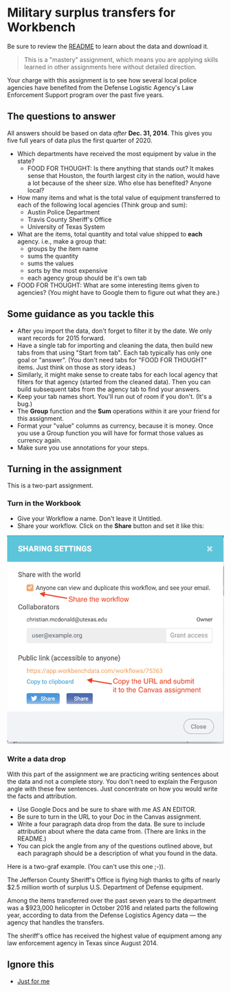 # Military surplus transfers for Workbench

Be sure to review the [README](README.md) to learn about the data and download it.

> This is a "mastery" assignment, which means you are applying skills learned in other assignments here without detailed direction.

Your charge with this assignment is to see how several local police agencies have benefited from the Defense Logistic Agency's Law Enforcement Support program over the past five years.

## The questions to answer

All answers should be based on data _after_ **Dec. 31, 2014**. This gives you five full years of data plus the first quarter of 2020.

- Which departments have received the most equipment by value in the state?
  - FOOD FOR THOUGHT: Is there anything that stands out? It makes sense that Houston, the fourth largest city in the nation, would have a lot because of the sheer size. Who else has benefited? Anyone local?
- How many items and what is the total value of equipment transferred to each of the following local agencies (Think group and sum):
  - Austin Police Department
  - Travis County Sheriff's Office
  - University of Texas System
- What are the items, total quantity and total value shipped to **each** agency. i.e., make a group that:
  - groups by the item name
  - sums the quantity
  - sums the values
  - sorts by the most expensive
  - each agency group should be it's own tab
- FOOD FOR THOUGHT: What are some interesting items given to agencies? (You might have to Google them to figure out what they are.)

## Some guidance as you tackle this

- After you import the data, don't forget to filter it by the date. We only want records for 2015 forward.
- Have a single tab for importing and cleaning the data, then build new tabs from that using "Start from tab". Each tab typically has only one goal or "answer". (You don't need tabs for "FOOD FOR THOUGHT" items. Just think on those as story ideas.)
- Similarly, it might make sense to create tabs for each local agency that filters for that agency (started from the cleaned data). Then you can build subsequent tabs from the agency tab to find your answers.
- Keep your tab names short. You'll run out of room if you don't. (It's a bug.)
- The **Group** function and the **Sum** operations within it are your friend for this assignment.
- Format your "value" columns as currency, because it is money. Once you use a Group function you will have for format those values as currency again.
- Make sure you use annotations for your steps.

## Turning in the assignment

This is a two-part assignment.

### Turn in the Workbook

- Give your Workflow a name. Don't leave it Untitled.
- Share your workflow. Click on the **Share** button and set it like this:

![share-workflow](img/sharing-workbench.png)

### Write a data drop

With this part of the assignment we are practicing writing sentences about the data and not a complete story. You don't need to explain the Ferguson angle with these few sentences. Just concentrate on how you would write the facts and attribution.

- Use Google Docs and be sure to share with me AS AN EDITOR.
- Be sure to turn in the URL to your Doc in the Canvas assignment.
- Write a four paragraph data drop from the data. Be sure to include attribution about where the data came from. (There are links in the README.)
- You can pick the angle from any of the questions outlined above, but each paragraph should be a description of what you found in the data.

Here is a two-graf example. (You can't use this one ;-)).

The Jefferson County Sheriff's Office is flying high thanks to gifts of nearly $2.5 million worth of surplus U.S. Department of Defense equipment.

Among the items transferred over the past seven years to the department was a $923,000 helicopter in October 2016 and related parts the following year, according to data from the Defense Logistics Agency data — the agency that handles the transfers.

The sheriff's office has received the highest value of equipment among any law enforcement agency in Texas since August 2014.

## Ignore this

- [Just for me](https://app.workbenchdata.com/workflows/78448/)
